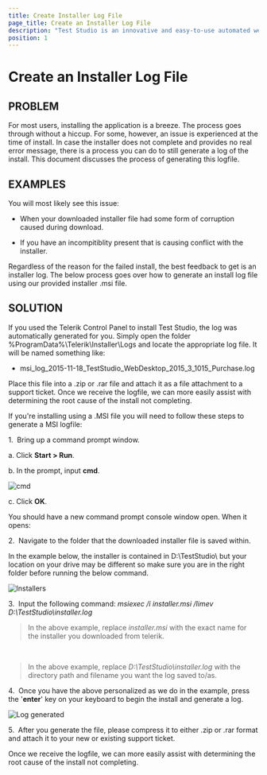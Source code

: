 ```yaml
---
title: Create Installer Log File
page_title: Create an Installer Log File
description: "Test Studio is an innovative and easy-to-use automated web, WPF and load testing solution. Test Studio tests support essential technologies like ASP.NET AJAX, Silverlight, PHP and MVC. HTML5, Testing framework, functional testing, performance testing, load testing, exploratory testing, manual testing."
position: 1
---
```

# Create an Installer Log File


## PROBLEM

For most users, installing the application is a breeze. The process goes through without a hiccup. For some, however, an issue is experienced at the time of install. In case the installer does not complete and provides no real error message, there is a process you can do to still generate a log of the install. This document discusses the process of generating this logfile.

## EXAMPLES

You will most likely see this issue:

- When your downloaded installer file had some form of corruption caused during download.

- If you have an incompitiblity present that is causing conflict with the installer.


Regardless of the reason for the failed install, the best feedback to get is an installer log. The below process goes over how to generate an install log file using our provided installer .msi file.

## SOLUTION

If you used the Telerik Control Panel to install Test Studio, the log was automatically generated for you. Simply open the folder %ProgramData%\Telerik\Installer\Logs and locate the appropriate log file. It will be named something like:

- msi_log_2015-11-18_TestStudio_WebDesktop_2015_3_1015_Purchase.log

Place this file into a .zip or .rar file and attach it as a file attachment to a support ticket. Once we receive the logfile, we can more easily assist with determining the root cause of the install not completing.

If you're installing using a .MSI file you will need to follow these steps to generate a MSI logfile:

1.&nbsp; Bring up a command prompt window.

  a. Click **Start > Run**.
  
  b. In the prompt, input **cmd**. 

![cmd][1]

  c. Click **OK**.

You should have a new command prompt console window open. When it opens:

2.&nbsp; Navigate to the folder that the downloaded installer file is saved within.

In the example below, the installer is contained in D:\TestStudio\ but your location on your drive may be different so make sure you are in the right folder before running the below command.

![Installers][2]

3.&nbsp; Input the following command: *msiexec /i installer.msi /limev D:\TestStudio\installer.log* 

> In the above example, replace *installer.msi* with the exact name for the installer you downloaded from telerik.

<br>

> In the above example, replace *D:\TestStudio\installer.log* with the directory path and filename you want the log saved to/as.

4.&nbsp; Once you have the above personalized as we do in the example, press the '**enter**' key on your keyboard to begin the install and generate a log. 

![Log generated][3]

5.&nbsp; After you generate the file, please compress it to either .zip or .rar format and attach it to your new or existing support ticket.   

Once we receive the logfile, we can more easily assist with determining the root cause of the install not completing.

[1]: /img/troubleshooting-guide/installation-problems-tg/create-installer-log-file/fig1.png
[2]: /img/troubleshooting-guide/installation-problems-tg/create-installer-log-file/fig2.png
[3]: /img/troubleshooting-guide/installation-problems-tg/create-installer-log-file/fig3.png
